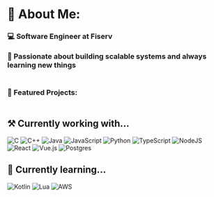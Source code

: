 # 💫 About Me:
### 💻 Software Engineer at Fiserv<br></br> 💖 Passionate about building scalable systems and always learning new things <br></br>
### 🚀 Featured Projects:<br><br>



## ⚒️ Currently working with...
![C](https://img.shields.io/badge/c-%2300599C.svg?style=for-the-badge&logo=c&logoColor=white) ![C++](https://img.shields.io/badge/c++-%2300599C.svg?style=for-the-badge&logo=c%2B%2B&logoColor=white) ![Java](https://img.shields.io/badge/java-%23ED8B00.svg?style=for-the-badge&logo=openjdk&logoColor=white) ![JavaScript](https://img.shields.io/badge/javascript-%23323330.svg?style=for-the-badge&logo=javascript&logoColor=%23F7DF1E) ![Python](https://img.shields.io/badge/python-3670A0?style=for-the-badge&logo=python&logoColor=ffdd54) ![TypeScript](https://img.shields.io/badge/typescript-%23007ACC.svg?style=for-the-badge&logo=typescript&logoColor=white) ![NodeJS](https://img.shields.io/badge/node.js-6DA55F?style=for-the-badge&logo=node.js&logoColor=white) ![React](https://img.shields.io/badge/react-%2320232a.svg?style=for-the-badge&logo=react&logoColor=%2361DAFB) ![Vue.js](https://img.shields.io/badge/vue.js-%2335495e.svg?style=for-the-badge&logo=vuedotjs&logoColor=%234FC08D) ![Postgres](https://img.shields.io/badge/postgres-%23316192.svg?style=for-the-badge&logo=postgresql&logoColor=white) 


## 🌿 Currently learning...
![Kotlin](https://img.shields.io/badge/kotlin-%237F52FF.svg?style=for-the-badge&logo=kotlin&logoColor=white) ![Lua](https://img.shields.io/badge/lua-%232C2D72.svg?style=for-the-badge&logo=lua&logoColor=white) ![AWS](https://img.shields.io/badge/AWS-%23FF9900.svg?style=for-the-badge&logo=amazon-aws&logoColor=white)
